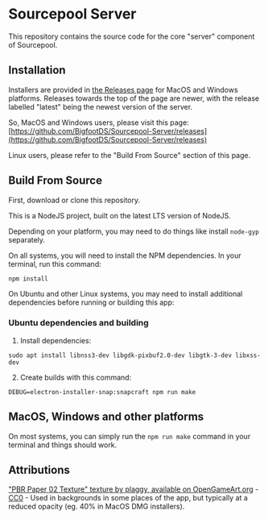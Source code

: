 # Sourcepool Server

This repository contains the source code for the core "server" component of Sourcepool.

## Installation

Installers are provided in [the Releases page](https://github.com/BigfootDS/Sourcepool-Server/releases) for MacOS and Windows platforms. Releases towards the top of the page are newer, with the release labelled "latest" being the newest version of the server.

So, MacOS and Windows users, please visit this page: [https://github.com/BigfootDS/Sourcepool-Server/releases](https://github.com/BigfootDS/Sourcepool-Server/releases)

Linux users, please refer to the "Build From Source" section of this page.

## Build From Source

First, download or clone this repository. 

This is a NodeJS project, built on the latest LTS version of NodeJS.

Depending on your platform, you may need to do things like install `node-gyp` separately.

On all systems, you will need to install the NPM dependencies. In your terminal, run this command:

`npm install`

On Ubuntu and other Linux systems, you may need to install additional dependencies before running or building this app:

### Ubuntu dependencies and building

1. Install dependencies:

`sudo apt install libnss3-dev libgdk-pixbuf2.0-dev libgtk-3-dev libxss-dev`

2. Create builds with this command:

`DEBUG=electron-installer-snap:snapcraft npm run make`

## MacOS, Windows and other platforms

On most systems, you can simply run the `npm run make` command in your terminal and things should work.


## Attributions

["PBR Paper 02 Texture" texture by plaggy, available on OpenGameArt.org](https://opengameart.org/content/cc0-pbr-paper-02-texture-paper02albedopng) - [CC0](https://creativecommons.org/publicdomain/zero/1.0/) - Used in backgrounds in some places of the app, but typically at a reduced opacity (eg. 40% in MacOS DMG installers).